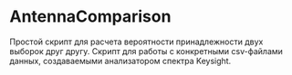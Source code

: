 # AntennaComparison

Простой скрипт для расчета вероятности принадлежности двух выборок друг другу.
Скрипт для работы с конкретными csv-файлами данных, создаваемыми анализатором спектра Keysight.
